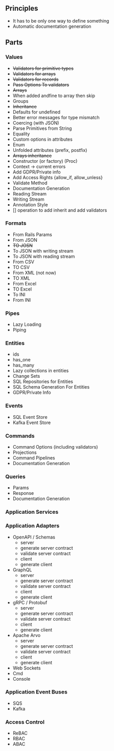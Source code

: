 ## Principles

* It has to be only one way to define something 
* Automatic documentation generation 


## Parts 

### Values 
* ~~Validators for primitive types~~
* ~~Validators for arrays~~
* ~~Validators for records~~
* ~~Pass Options To validators~~ 
* ~~Arrays~~ 
* When added andfine to array then skip
* Groups
* ~~Inheritance~~ 
* Defaults for undefined 
* Better error messages for type mismatch 
* Coercing (with JSON)
* Parse Primitives from String
* Equality
* Custom options in attributes 
* Enum
* Unfolded attributes (prefix, postfix)
* ~~Arrays inheritance~~
* Constructor (or factory) (Proc)
* Context -> current errors 
* Add GDPR/Private info 
* Add Access Rights {allow_if, allow_unless}
* Validate Method 
* Documentation Generation
* Reading Stream 
* Writing Stream 
* Annotation Style 
* [] operation to add inherit and add validators

### Formats 
* From Rails Params
* From JSON 
* ~~TO JOSN~~ 
* To JSON with writing stream 
* To JSON with reading stream 
* From CSV
* TO CSV
* From XML (not now)
* TO XML
* From Excel
* TO Excel 
* To INI
* From INI

### Pipes
* Lazy Loading
* Piping

### Entities 
* ids
* has_one
* has_many
* Lazy collections in entities
* Change Sets
* SQL Repositories for Entities 
* SQL Schema Generation For Entities
* GDPR/Private Info 

### Events 
* SQL Event Store
* Kafka Event Store

### Commands 
* Command Options (including validators)
* Projections 
* Command Pipelines 
* Documentation Generation 

### Queries 
* Params 
* Response 
* Documentation Generation

### Application Services 
 
### Application Adapters  
* OpenAPI / Schemas 
    - server
    - generate server contract  
    - validate server contract
    - client 
    - generate client
* GraphQL
   - server 
   - generate server contract 
   - validate server contract 
   - client 
   - generate client 
* gRPC / Protobuf
   - server
   - generate server contract
   - validate server contract
   - client
   - generate client
* Apache Arvo 
  - server
  - generate server contract
  - validate server contract
  - client
  - generate client
* Web Sockets 
* Cmd
* Console 

### Application Event Buses
* SQS
* Kafka 

### Access Control 
* ReBAC
* RBAC
* ABAC




